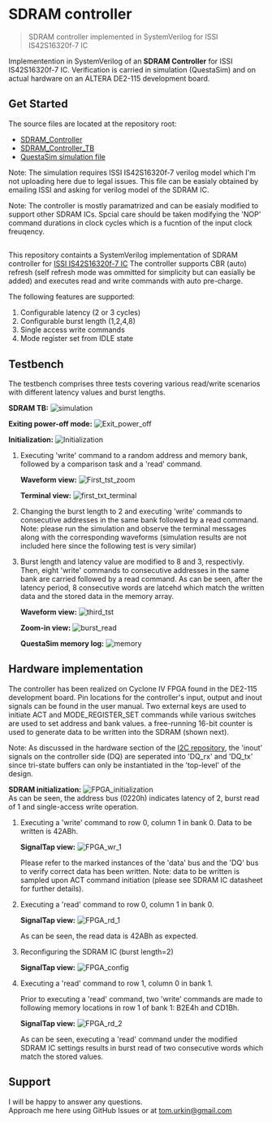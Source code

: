 # SDRAM controller

> SDRAM controller implemented in SystemVerilog for ISSI IS42S16320f-7 IC 

Implementention in SystemVerilog of an __SDRAM Controller__ for ISSI IS42S16320f-7 IC. Verification is carried in simulation (QuestaSim) and on actual hardware on an ALTERA DE2-115 development board.

## Get Started

The source files  are located at the repository root:

- [SDRAM_Controller](./SDRAM_Controller.sv)
- [SDRAM_Controller_TB](./SDRAM_Controller_TB.sv)
- [QuestaSim simulation file](./wave.do)

Note: The simulation requires ISSI IS42S16320f-7 verilog model which I'm not uploading here due to legal issues. This file can be easialy obtained by emailing ISSI and asking for verilog model of the SDRAM IC. 

Note: The controller is mostly paramatrized and can be easialy modified to support other SDRAM ICs. Spcial care should be taken modifying the 'NOP' command durations in clock cycles which is a fucntion of the input clock freuqency.

##
This repository containts a SystemVerilog implementation of SDRAM controller for [ISSI IS42S16320f-7 IC](https://www.issi.com/WW/pdf/42-45R-S_86400F-16320F.pdf)
The controller supports CBR (auto) refresh (self refresh mode was ommitted for simplicity but can easially be added) and executes read and write commands with auto pre-charge.

The following features are supported:
1.  Configurable latency (2 or 3 cycles)
2.  Configurable burst length (1,2,4,8)
3.  Single access write commands
4.  Mode register set from IDLE state

## Testbench

The testbench comprises three tests covering various read/write scenarios with different latency values and burst lengths. 

**SDRAM TB:**
	![simulation](./docs/simulation.jpg)  

**Exiting power-off mode:**
	![Exit_power_off](./docs/Exit_power_off.jpg)  

**Initialization:**
	![Initialization](./docs/Initialization.jpg)  

1.	Executing 'write' command to a random address and memory bank, followed by a comparison task and a 'read' command. 
	
	**Waveform view:**
		![First_tst_zoom](./docs/First_tst_zoom.jpg)  

	**Terminal view:**
		![first_txt_terminal](./docs/first_txt_terminal.jpg) 
		
2.	Changing the burst length to 2 and executing 'write' commands to consecutive addresses in the same bank followed by a read command.
	Note: please run the simulation and observe the terminal messages along with the corresponding waveforms (simulation results are not included here since the following test is very similar)

3.	Burst length and latency value are modified to 8 and 3, respectivly. Then, eight 'write' commands to consecutive addresses in the same bank are carried followed by a read command.	As can be seen, after the latency period, 8 consecutive words are latcehd which match the written data and the stored data in the memory array.

	**Waveform view:**
		![third_tst](./docs/third_tst.jpg)  

	**Zoom-in view:**
		![burst_read](./docs/burst_read.jpg)  

	**QuestaSim memory log:**
		![memory](./docs/memory.jpg)  


## Hardware implementation 
The controller has been realized on Cyclone IV FPGA found in the DE2-115 development board. Pin locations for the controller's input, output and inout signals can be found in the user manual. Two external keys are used to initiate ACT and MODE_REGISTER_SET commands while various switches are used to set address and bank values. a free-running 16-bit counter is used to generate data to be written into the SDRAM (shown next).

Note: As discussed in the hardware section of the [I2C repository](https://github.com/tom-urkin/I2C), the 'inout' signals on the controller side (DQ) are seperated into 'DQ_rx' and 'DQ_tx' since tri-state buffers can only be instantiated in the 'top-level' of the design. 

**SDRAM initialization:**
	![FPGA_initialization](./docs/FPGA_initialization.jpg)  
As can be seen, the address bus (0220h) indicates latency of 2, burst read of 1 and single-access write operation.

1.	Executing a 'write' command to row 0, column 1 in bank 0. Data to be written is 42ABh.
	
	**SignalTap view:**
		![FPGA_wr_1](./docs/FPGA_wr_1.jpg)  

	Please refer to the marked instances of the 'data' bus and the 'DQ' bus to verify correct data has been written. 
	Note: data to be written is sampled upon ACT command initiation (please see SDRAM IC datasheet for further details).

2.	Executing a 'read' command to row 0, column 1 in bank 0.
	
	**SignalTap view:**
		![FPGA_rd_1](./docs/FPGA_rd_1.jpg)  

	As can be seen, the read data is 42ABh as expected. 

3.	Reconfiguring the SDRAM IC (burst length=2)
	
	**SignalTap view:**
		![FPGA_config](./docs/FPGA_config.jpg)  

4.	Executing a 'read' command to row 1, column 0 in bank 1.
	
	Prior to executing a 'read' command, two 'write' commands are made to following memory locations in row 1 of bank 1: B2E4h and CD1Bh.

	**SignalTap view:**
		![FPGA_rd_2](./docs/FPGA_rd_2.jpg)  

	As can be seen, executing a 'read' command under the modified SDRAM IC settings results in burst read of two consecutive words which match the stored values. 

## Support

I will be happy to answer any questions.  
Approach me here using GitHub Issues or at tom.urkin@gmail.com